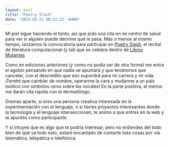 ```yaml
---
layout: post
title: "Poetry Slash"
date: "2023-03-21 08:52:22 -0400"
---
```


Mi piel sigue haciendo el tonto, así que pido una cita en mi centro de salud
para ver si alguien puede decirme qué le pasa. Más o menos al mismo tiempo,
lanzamos la convocatoria para participar en [Poetry
Slash](https://poetryslash.com), el recital de literatura computacional (y
tal) que se celebra dentro de [Libros Mutantes](https://librosmutantes.com).

Como en ediciones anteriores (y como no podía ser de otra forma)  me entra el agobio
pensando en que nadie se apuntará y que tendremos que cancelar, con el
descrédito que eso supondrá para mi carrera y mi vida. ¡Tendré que cambiar de
nombre, operarme la cara y mudarme a un país exótico con símbolos raros sobre
las vocales! En la parte positiva, al menos me darán cita rápida con el dermatólogo.

Dramas aparte, si eres una persona creativa interesada en la experimentación
con el lenguaje, o si tienes proyectos interesantes donde la tecnología y el lenguaje
interseccionan, te animo a que entres en la web y te apuntes como
participante. 

Y si intuyes que es algo que te podría interesar, pero no
entiendes del todo bien de qué va todo esto, estaré encantado de contarte más
cosas por vía telemática, telepática o telefónica.
